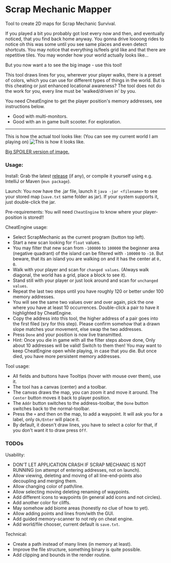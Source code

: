# Scrap Mechanic Mapper

Tool to create 2D maps for Scrap Mechanic Survival.

If you played a bit you probably got lost every now and then, and eventually noticed, that you find back home anyway. You gonna drive loooong rides to notice oh this was some until you see same places and even detect shortcuts. 
You may notice that everything is/feels grid like and that there are repetitive tiles. You may wonder how your world actually looks like...

But you now want a to see the big image - use this tool!

This tool draws lines for you, wherever your player walks, there is a preset of colors, which you can use for different types of things in the world.
But is this cheating or just enhanced locational awareness? The tool does not do the work for you, every line must be 'walked/driven in' by you.

You need CheatEngine to get the player position's memory addresses, see instructions below.

* Good with multi-monitors.
* Good with an in game built scooter. For exploration.

---

This is how the actual tool looks like: (You can see my current world I am playing on)
![This is how it looks like.](https://user-images.githubusercontent.com/18501527/84356158-17d50e80-abc4-11ea-94ac-dc421384016a.png)

[Big SPOILER version of image.](https://user-images.githubusercontent.com/18501527/84353825-1efa1d80-abc0-11ea-9ef3-3e41c34c1c75.png)

### Usage:

Install: Grab the latest [release](https://github.com/Ecconia/ScrapMechanicMapper/releases) (if any), or compile it yourself using e.g. IntelliJ or Maven (`mvn package`).

Launch: You now have the .jar file, launch it `java -jar <filename>` to see your stored map (`save.txt` same folder as jar).
 If your system supports it, just double-click the jar.

Pre-requirements: You will need `CheatEngine` to know where your player-position is stored!!

CheatEngine usage:
- Select ScrapMechanic as the current program (button top left).
- Start a new scan looking for `float` values.
- You may filter that new scan from `-100000` to `100000` the beginner area (negative quadrant) of the island can be filtered with `-100000` to `-10`. But beware, that its an island you are walking on and it has the center at `0, 0`.
- Walk with your player and scan for `changed values`. (Always walk diagonal, the world has a grid, place a block to see it).
- Stand still with your player or just look around and scan for `unchanged values`.
- Repeat the last two steps until you have roughly 120 or better under 100 memory addresses.
- You will see the same two values over and over again, pick the one where you have at least 10 occurrences. Double-click a pair to have it highlighted by CheatEngine.
- Copy the address into this tool, the higher address of a pair goes into the first filed (sry for this step). Please confirm somehow that a drawn slope matches your movement, else swap the two addresses.
- Press `Done` and your position is now live transmitted.
- Hint: Once you die in game with all the filter steps above done, Only about 10 addresses will be valid! Switch to them then! You may want to keep CheatEngine open while playing, in case that you die. But once died, you have more persistent memory addresses.

Tool usage:
- All fields and buttons have Tooltips (hover with mouse over them), use it.
- The tool has a canvas (center) and a toolbar.
- The canvas draws the map, you can zoom it and move it around. The `Center` button moves it back to player position.
- The `Addr` button switches to the address-toolbar, the `Done` button switches back to the normal-toolbar.
- Press the `+` and then on the map, to add a waypoint. It will ask you for a label, only `Ok/Enter` will place it.
- By default, it doesn't draw lines, you have to select a color for that, if you don't want it to draw press `Off`.

### TODOs

Usability:
- DON'T LET APPLICATION CRASH IF SCRAP MECHANIC IS NOT RUNNING (on attempt of entering addresses, not on launch).
- Allow viewing, deleting and moving of all line-end-points also decoupling and merging them.
- Allow changing color of path/line.
- Allow selecting moving deleting renaming of waypoints.
- Add different icons to waypoints (in general add icons and not circles).
- Add another color for cliffs.
- May somehow add biome areas (honestly no clue of how to yet).
- Allow adding points and lines from/with the GUI.
- Add guided memory-scanner to not rely on cheat engine.
- Add world/file chooser, current default is `save.txt`.

Technical:
- Create a path instead of many lines (in memory at least).
- Improve the file structure, something binary is quite possible.
- Add clipping and bounds in the render routine.
